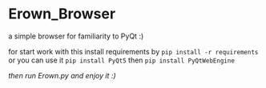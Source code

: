 # Erown_Browser
a simple browser for familiarity to PyQt :)

for start work with this install requirements by ```pip install -r requirements```
<br/>
or you can use it ```pip install PyQt5``` then ```pip install PyQtWebEngine```

*then run Erown.py and enjoy it :)*
